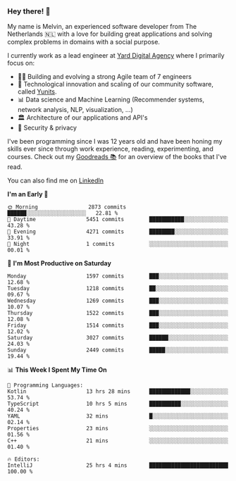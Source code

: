 ### Hey there! 👋

My name is Melvin, an experienced software developer from The Netherlands 🇳🇱 with a love for building great applications and solving complex problems in domains with a social purpose. 

I currently work as a lead engineer at [Yard Digital Agency](https://github.com/yardinternet) where I primarily focus on:

* 👏🏼 Building and evolving a strong Agile team of 7 engineers
* 🚀 Technological innovation and scaling of our community software, called [Yunits](https://www.yunits.com/).
* 📊 Data science and Machine Learning (Recommender systems, network analysis, NLP, visualization, ...)
* 🏛 Architecture of our applications and API's
* 🔐 Security & privacy

I've been programming since I was 12 years old and have been honing my skills ever since through work experience, reading, experimenting, and courses.
Check out my [Goodreads 📚](https://goodreads.com/melvinkoopmans) for an overview of the books that I've read. 

You can also find me on [LinkedIn](https://www.linkedin.com/in/melvinkoopmans)

<!--START_SECTION:waka-->
**I'm an Early 🐤** 

```text
🌞 Morning                2873 commits        ██████░░░░░░░░░░░░░░░░░░░   22.81 % 
🌆 Daytime                5451 commits        ███████████░░░░░░░░░░░░░░   43.28 % 
🌃 Evening                4271 commits        ████████░░░░░░░░░░░░░░░░░   33.91 % 
🌙 Night                  1 commits           ░░░░░░░░░░░░░░░░░░░░░░░░░   00.01 % 
```
📅 **I'm Most Productive on Saturday** 

```text
Monday                   1597 commits        ███░░░░░░░░░░░░░░░░░░░░░░   12.68 % 
Tuesday                  1218 commits        ██░░░░░░░░░░░░░░░░░░░░░░░   09.67 % 
Wednesday                1269 commits        ███░░░░░░░░░░░░░░░░░░░░░░   10.07 % 
Thursday                 1522 commits        ███░░░░░░░░░░░░░░░░░░░░░░   12.08 % 
Friday                   1514 commits        ███░░░░░░░░░░░░░░░░░░░░░░   12.02 % 
Saturday                 3027 commits        ██████░░░░░░░░░░░░░░░░░░░   24.03 % 
Sunday                   2449 commits        █████░░░░░░░░░░░░░░░░░░░░   19.44 % 
```


📊 **This Week I Spent My Time On** 

```text
💬 Programming Languages: 
Kotlin                   13 hrs 28 mins      █████████████░░░░░░░░░░░░   53.74 % 
TypeScript               10 hrs 5 mins       ██████████░░░░░░░░░░░░░░░   40.24 % 
YAML                     32 mins             █░░░░░░░░░░░░░░░░░░░░░░░░   02.14 % 
Properties               23 mins             ░░░░░░░░░░░░░░░░░░░░░░░░░   01.56 % 
C++                      21 mins             ░░░░░░░░░░░░░░░░░░░░░░░░░   01.40 % 

🔥 Editors: 
IntelliJ                 25 hrs 4 mins       █████████████████████████   100.00 % 
```


<!--END_SECTION:waka-->
